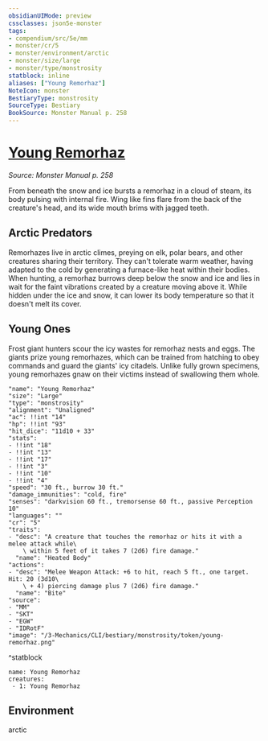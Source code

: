 ```yaml
---
obsidianUIMode: preview
cssclasses: json5e-monster
tags:
- compendium/src/5e/mm
- monster/cr/5
- monster/environment/arctic
- monster/size/large
- monster/type/monstrosity
statblock: inline
aliases: ["Young Remorhaz"]
NoteIcon: monster
BestiaryType: monstrosity
SourceType: Bestiary
BookSource: Monster Manual p. 258
---
```

# [Young Remorhaz](3-Mechanics\CLI\bestiary\monstrosity/young-remorhaz.md)
*Source: Monster Manual p. 258*  

From beneath the snow and ice bursts a remorhaz in a cloud of steam, its body pulsing with internal fire. Wing like fins flare from the back of the creature's head, and its wide mouth brims with jagged teeth.

## Arctic Predators

Remorhazes live in arctic climes, preying on elk, polar bears, and other creatures sharing their territory. They can't tolerate warm weather, having adapted to the cold by generating a furnace-like heat within their bodies. When hunting, a remorhaz burrows deep below the snow and ice and lies in wait for the faint vibrations created by a creature moving above it. While hidden under the ice and snow, it can lower its body temperature so that it doesn't melt its cover.

## Young Ones

Frost giant hunters scour the icy wastes for remorhaz nests and eggs. The giants prize young remorhazes, which can be trained from hatching to obey commands and guard the giants' icy citadels. Unlike fully grown specimens, young remorhazes gnaw on their victims instead of swallowing them whole.

```statblock
"name": "Young Remorhaz"
"size": "Large"
"type": "monstrosity"
"alignment": "Unaligned"
"ac": !!int "14"
"hp": !!int "93"
"hit_dice": "11d10 + 33"
"stats":
- !!int "18"
- !!int "13"
- !!int "17"
- !!int "3"
- !!int "10"
- !!int "4"
"speed": "30 ft., burrow 30 ft."
"damage_immunities": "cold, fire"
"senses": "darkvision 60 ft., tremorsense 60 ft., passive Perception 10"
"languages": ""
"cr": "5"
"traits":
- "desc": "A creature that touches the remorhaz or hits it with a melee attack while\
    \ within 5 feet of it takes 7 (2d6) fire damage."
  "name": "Heated Body"
"actions":
- "desc": "Melee Weapon Attack: +6 to hit, reach 5 ft., one target. Hit: 20 (3d10\
    \ + 4) piercing damage plus 7 (2d6) fire damage."
  "name": "Bite"
"source":
- "MM"
- "SKT"
- "EGW"
- "IDRotF"
"image": "/3-Mechanics/CLI/bestiary/monstrosity/token/young-remorhaz.png"
```
^statblock

```encounter-table
name: Young Remorhaz
creatures:
 - 1: Young Remorhaz
```

## Environment

arctic